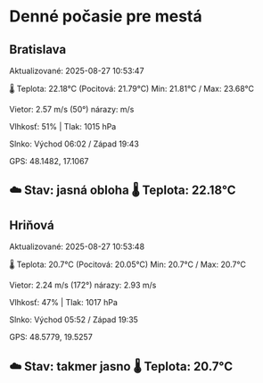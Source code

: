 ﻿# Denné počasie pre mestá

## Bratislava
Aktualizované: 2025-08-27 10:53:47

🌡️ Teplota: 22.18°C 
(Pocitová: 21.79°C)
Min: 21.81°C / Max: 23.68°C

Vietor: 2.57 m/s    (50°) 
nárazy:  m/s

Vlhkosť: 51% | Tlak: 1015 hPa

Slnko: Východ 06:02 / Západ 19:43

GPS: 48.1482, 17.1067

☁️ Stav: jasná obloha        🌡️ Teplota: 22.18°C
---

## Hriňová
Aktualizované: 2025-08-27 10:53:48

🌡️ Teplota: 20.7°C 
(Pocitová: 20.05°C)
Min: 20.7°C / Max: 20.7°C

Vietor: 2.24 m/s (172°)
nárazy: 2.93 m/s

Vlhkosť: 47% | Tlak: 1017 hPa

Slnko: Východ 05:52 / Západ 19:35

GPS: 48.5779, 19.5257

☁️ Stav: takmer jasno        🌡️ Teplota: 20.7°C
---

